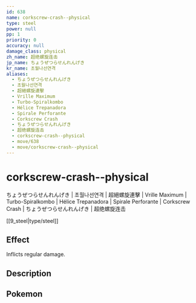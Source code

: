 ```yaml
---
id: 638
name: corkscrew-crash--physical
type: steel
power: null
pp: 1
priority: 0
accuracy: null
damage_class: physical
zh_name: 超绝螺旋连击
jp_name: ちょうぜつらせんれんげき
kr_name: 초월나선연격
aliases:
  - ちょうぜつらせんれんげき
  - 초월나선연격
  - 超絕螺旋連擊
  - Vrille Maximum
  - Turbo-Spiralkombo
  - Hélice Trepanadora
  - Spirale Perforante
  - Corkscrew Crash
  - ちょうぜつらせんれんげき
  - 超绝螺旋连击
  - corkscrew-crash--physical
  - move/638
  - move/corkscrew-crash--physical
---
```

# corkscrew-crash--physical
    
ちょうぜつらせんれんげき | 초월나선연격 | 超絕螺旋連擊 | Vrille Maximum | Turbo-Spiralkombo | Hélice Trepanadora | Spirale Perforante | Corkscrew Crash | ちょうぜつらせんれんげき | 超绝螺旋连击

[[9_steel|type/steel]]

## Effect

Inflicts regular damage.

## Description



## Pokemon




